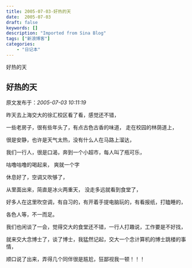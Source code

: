 ```yaml
---
title: 2005-07-03-好热的天
date:  2005-07-03
draft: false
keywords: []
description: "Imported from Sina Blog"
tags: ["新浪博客"]
categories: 
    - "日记本"
---
```

好热的天
## 好热的天

 原文发布于：*2005-07-03 10:11:19*

  昨天去上海交大的徐汇校区看了看，感觉还不错，

 

一些老房子，很有些年头了，有点古色古香的味道， 走在校园的林荫道上，

 

很是安静，也许是天气太热，没有什么人在马路上溜达，

 

我们一行人，很是口渴，奔到一个小超市，每人叫了瓶可乐，

 

咕噜咕噜的喝起来， 爽就一个字

 

 

休息好了，空调又吹够了，

 

从里面出来，简直是冰火两重天， 没走多远就看到食堂了，

 

好多人在这里吹空调，有自习的，有开着手提电脑玩的，有看报纸，打瞌睡的，

 

各色人等，不一而足。

 

 我们也闲谈了一会，觉得交大的食堂还不错，一行人打趣说，工作要是不好找，

 

就来交大念博士了，谈了博士，我猛然记起，交大一个念计算机的博士跳楼的事情，

 

顺口说了出来，弄得几个同伴很是尴尬，狂鄙视我一顿！！！

 

 

 


